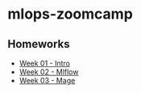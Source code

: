 # mlops-zoomcamp

## Homeworks

- [Week 01 - Intro](https://github.com/mguidoti/mlops-zoomcamp/blob/main/01-intro/Homework%201.ipynb)
- [Week 02 - Mlflow](https://github.com/mguidoti/mlops-zoomcamp/tree/main/02-mlflow/homework)
- [Week 03 - Mage](https://github.com/mguidoti/mlops-zoomcamp/tree/main/03-mage)